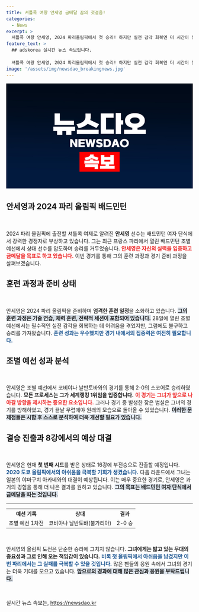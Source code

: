 ```yaml
---
title: 셔틀콕 여왕 안세영 금메달 꿈의 첫걸음!
categories:
  - News
excerpt: >
  셔틀콕 여왕 안세영, 2024 파리올림픽에서 첫 승리! 하지만 실전 감각 회복엔 더 시간이 필요할까? 과연 금메달 향한 그녀의 여정은 순탄할까?
feature_text: >
  ## adskorea 실시간 뉴스 속보입니다.

  셔틀콕 여왕 안세영, 2024 파리올림픽에서 첫 승리! 하지만 실전 감각 회복엔 더 시간이 필요할까? 과연 금메달 향한 그녀의 여정은 순탄할까?
image: '/assets/img/newsdao_breakingnews.jpg'
---
```


<p><img src="/assets/img/newsdao_breakingnews.jpg" alt="adskorea 속보" /></p>

<h2 data-ke-size="size26">안세영과 2024 파리 올림픽 배드민턴</h2>

<p data-ke-size="size16">&nbsp;</p>

<p data-ke-size="size16">2024 파리 올림픽에 출전할 셔틀콕 여제로 알려진 <b>안세영</b> 선수는 배드민턴 여자 단식에서 강력한 경쟁자로 부상하고 있습니다. 그는 최근 프랑스 파리에서 열린 배드민턴 조별 예선에서 상대 선수를 압도하며 승리를 거두었습니다. <b><span style="color: #ee2323;">안세영은 자신의 실력을 입증하고 금메달을 목표로 하고 있습니다.</span></b> 이번 경기를 통해 그의 훈련 과정과 경기 준비 과정을 살펴보겠습니다.</p>

<h2 data-ke-size="size26">훈련 과정과 준비 상태</h2>

<p data-ke-size="size16">&nbsp;</p>

<p data-ke-size="size16">안세영은 2024 파리 올림픽을 준비하며 <b>엄격한 훈련 일정</b>을 소화하고 있습니다. <b><span style="background-color: #21538527;">그의 훈련 과정은 기술 연습, 체력 훈련, 전략적 세션이 포함되어 있습니다.</span></b> 28일에 열린 조별 예선에서는 필수적인 실전 감각을 회복하는 데 어려움을 겪었지만, 그럼에도 불구하고 승리를 가져왔습니다. <b><span style="color: #1a5490;">훈련 성과는 우수했지만 경기 내에서의 집중력은 여전히 필요합니다.</span></b></p>

<h2 data-ke-size="size26">조별 예선 성과 분석</h2>

<p data-ke-size="size16">&nbsp;</p>

<p data-ke-size="size16">안세영은 조별 예선에서 코비야나 날반토바와의 경기를 통해 2-0의 스코어로 승리하였습니다. <b>모든 프로세스는 그가 세계랭킹 1위임을 입증합니다.</b> <b><span style="color: #ee2323;">이 경기는 그녀가 앞으로 나아갈 방향을 제시하는 중요한 요소입니다.</span></b> 그러나 경기 중 발생한 잦은 범실은 그녀의 경기를 방해하였고, 경기 끝날 무렵에야 원래의 모습으로 돌아올 수 있었습니다. <b><span style="background-color: #21538527;">이러한 문제점들은 시합 후 스스로 분석하여 더욱 개선할 필요가 있습니다.</span></b></p>

<h2 data-ke-size="size26">결승 진출과 8강에서의 예상 대결</h2>

<p data-ke-size="size16">&nbsp;</p>

<p data-ke-size="size16">안세영은 현재 <b>첫 번째 시드</b>를 받은 상태로 16강에 부전승으로 진출할 예정입니다. <b><span style="color: #1a5490;">2020 도쿄 올림픽에서의 아쉬움을 극복할 기회가 생겼습니다.</span></b> 다음 라운드에서 그녀는 일본의 야마구치 아카네와의 대결이 예상됩니다. 이는 매우 중요한 경기로, 안세영은 과거의 경험을 통해 더 나은 결과를 원하고 있습니다. <b><span style="background-color: #21538527;">그의 목표는 배드민턴 여자 단식에서 금메달을 따는 것입니다.</span></b></p>

<hr>

<table style="width: 100%; border-collapse: collapse;">
<tr>
<td style="text-align: center; height: 17px;"><b>예선 기록</b></td>
<td style="text-align: center; height: 17px;"><b>상대</b></td>
<td style="text-align: center; height: 17px;"><b>결과</b></td>
</tr>
<tr>
<td style="text-align: center; height: 17px;">조별 예선 1차전</td>
<td style="text-align: center; height: 17px;">코비야나 날반토바(불가리아)</td>
<td style="text-align: center; height: 17px;">2-0 승</td>
</tr>
</table>

<p data-ke-size="size16">&nbsp;</p>

<p data-ke-size="size16">안세영의 올림픽 도전은 단순한 승리에 그치지 않습니다. <b>그녀에게는 밟고 있는 무대의 중요성과 그로 인해 오는 책임감이 있습니다.</b> <b><span style="color: #1a5490;">비록 첫 올림픽에서 아쉬움을 남겼지만 이번 파리에서는 그 실패를 극복할 수 있을 것입니다.</span></b> 많은 팬들의 응원 속에서 그녀의 경기는 더욱 기대를 모으고 있습니다. <b><span style="background-color: #21538527;">앞으로의 경과에 대해 많은 관심과 응원을 부탁드립니다.</span></b></p>

<p data-ke-size="size16">&nbsp;</p>
실시간 뉴스 속보는, <a href="https://newsdao.kr" rel="dofollow">https://newsdao.kr</a>


